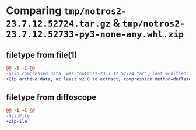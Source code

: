 # Comparing `tmp/notros2-23.7.12.52724.tar.gz` & `tmp/notros2-23.7.12.52733-py3-none-any.whl.zip`

## filetype from file(1)

```diff
@@ -1 +1 @@
-gzip compressed data, was "notros2-23.7.12.52724.tar", last modified: Wed Jul 12 05:27:24 2023, max compression
+Zip archive data, at least v2.0 to extract, compression method=deflate
```

## filetype from diffoscope

```diff
@@ -1 +1 @@
-GzipFile
+ZipFile
```

